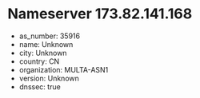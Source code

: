 # Nameserver 173.82.141.168

* as_number: 35916
* name: Unknown
* city: Unknown
* country: CN
* organization: MULTA-ASN1
* version: Unknown
* dnssec: true
